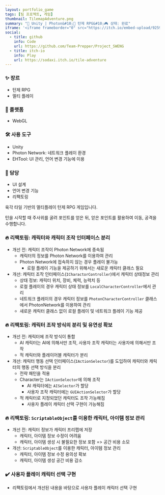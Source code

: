 ```yaml
---
layout: portfolio_game
tags: [팀 프로젝트, 게임]
thumbnail: TilemapAdventure.png
summary: "🔧 Unity | Photon&#10;🌟 턴제 RPG&#10;🎮 상태: 완료"
iframe: '<iframe frameborder="0" src="https://itch.io/embed-upload/9259896" allow="autoplay; fullscreen" style="width: 1980px; height: 1200px; transform: scale(0.1515) translateX(-50%); /* 300/1980 */ transform-origin: top left; border: none;"><a href="https://sodaxi.itch.io/tile-adventure">Play TileMapAdventure on itch.io</a></iframe>'
social:
  - title: github
    info: Code
    url: https://github.com/Team-Prepper/Project_SWENG
  - title: itch-io
    info: Play
    url: https://sodaxi.itch.io/tile-adventure
---
```

<!-- card: 💡 게임 개요 -->


### ✨ 장르
- 턴제 RPG
- 멀티 플레이

### 📱 플랫폼
- WebGL

### 🛠 사용 도구
- Unity
- Photon Network: 네트워크 플레이 환경
- EHTool: UI 관리, 언어 변경 기능에 이용

### 👤 담당
- UI 설계
- 언어 변경 기능
- 리팩토링

<!-- card: 📖 게임 소개  -->

육각 타일 기반의 멀티플레이 턴제 RPG 게임입니다.

턴을 시작할 때 주사위를 굴려 포인트를 얻은 뒤, 얻은 포인트를 활용하여 이동, 공격을 수행합니다.

<!-- card: 🛠️ 주요 기능 및 기여 -->

### 🔥 리팩토링: 캐릭터와 캐릭터 조작 인터페이스 분리
- 개선 전: 캐릭터 조작이 Photon Network에 종속됨
	- 캐릭터의 정보를 Photon Network를 이용하여 관리
	- Photon Network에 접속하지 않는 경우 플레이 불가능
		- 로컬 플레이 기능을 제공하기 위해서는 새로운 캐릭터 클래스 필요
- 개선: 캐릭터 조작 인터페이스(`ICharactorController`)에서 캐릭터 상태정보 관리
	- 상태 정보: 캐릭터 위치, 장비, 체력, 능력치 등
	- 로컬 플레이의 경우 캐릭터 상태 정보를 `LocalCharacterController`에서 관리
	- 네트워크 플레이의 경우 캐릭터 정보를 `PhotonCharacterController` 클래스에서 PhotonNetwork를 이용하여 관리
	- 새로운 캐릭터 클래스 없이 로컬 플레이 및 네트워크 플레이 기능 제공

<!-- card: 🛠️ 주요 기능 및 기여 -->
### 🔥 리팩토링: 캐릭터 조작 방식의 분리 및 유연성 확보
- 개선 전: 캐릭터에 조작 방식이 통합
	- AI 캐릭터는 AI에 의해서만 조작, 사용자 조작 캐릭터는 사용자에 의해서만 조작
	- 적 캐릭터와 플레이어블 캐릭터가 분리
- 개선: 캐릭터 행동 선택 인터페이스(`IActionSelector`)를 도입하여 캐릭터와 캐릭터의 행동 선택 방식을 분리
	- 전략 패턴을 적용
    - Character는 `IActionSelector`에 의해 조작
        - AI 캐릭터에는 `AISelector`가 할당
        - 사용자 조작 캐릭터에는 `GUIActionSelector`가 할당
	- 적 캐릭터로 지정되었던 캐릭터도 조작 가능해짐
		- 사용자 플레이 캐릭터 선택 구현이 가능해짐
      
<!-- card: 🛠️ 주요 기능 및 기여 -->
### 🔥 리팩토링: `ScriptableObject`를 이용한 캐릭터, 아이템 정보 관리
- 개선 전: 캐릭터 정보가 캐릭터 프리팹에 저장
	- 캐릭터, 아이템 정보 수정이 어려움
	- 캐릭터, 아이템 생성 시 불필요한 정보 포함 => 공간 비용 소모
- 개선: `ScriptableObject`를 이용한 캐릭터, 아이템 정보 관리
	- 캐릭터, 아이템 정보 수정 용의성 확보
	- 캐릭터, 아이템 생성 공간 비용 감소

### ✔️ 사용자 플레이 캐릭터 선택 구현
- 리팩토링에서 개선된 내용을 바탕으로 사용자 플레이 캐릭터 선택 구현